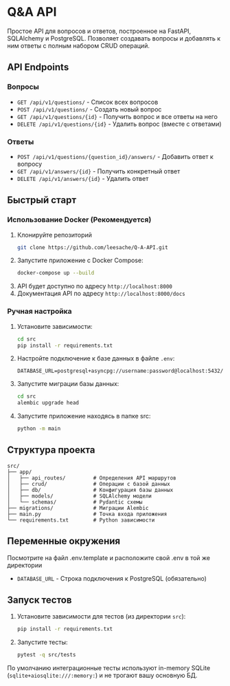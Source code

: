 # Q&A API

Простое API для вопросов и ответов, построенное на FastAPI, SQLAlchemy и PostgreSQL. Позволяет создавать вопросы и добавлять к ним ответы с полным набором CRUD операций.

## API Endpoints

### Вопросы
- `GET /api/v1/questions/` - Список всех вопросов
- `POST /api/v1/questions/` - Создать новый вопрос
- `GET /api/v1/questions/{id}` - Получить вопрос и все ответы на него
- `DELETE /api/v1/questions/{id}` - Удалить вопрос (вместе с ответами)

### Ответы
- `POST /api/v1/questions/{question_id}/answers/` - Добавить ответ к вопросу
- `GET /api/v1/answers/{id}` - Получить конкретный ответ
- `DELETE /api/v1/answers/{id}` - Удалить ответ

## Быстрый старт

### Использование Docker (Рекомендуется)

1. Клонируйте репозиторий
    ```bash
    git clone https://github.com/leesache/Q-A-API.git
    ```
2. Запустите приложение с Docker Compose:
   ```bash
   docker-compose up --build
   ```
3. API будет доступно по адресу `http://localhost:8000`
4. Документация API по адресу `http://localhost:8000/docs`

### Ручная настройка

1. Установите зависимости:
   ```bash
   cd src
   pip install -r requirements.txt
   ```

2. Настройте подключение к базе данных в файле `.env`:
   ```
   DATABASE_URL=postgresql+asyncpg://username:password@localhost:5432/database_name
   ```

3. Запустите миграции базы данных:
   ```bash
   cd src
   alembic upgrade head
   ```

4. Запустите приложение находясь в папке src:
   ```bash
   python -m main
   ```

## Структура проекта

```
src/
├── app/
│   ├── api_routes/         # Определения API маршрутов
│   ├── crud/               # Операции с базой данных
│   ├── db/                 # Конфигурация базы данных
│   ├── models/             # SQLAlchemy модели
│   └── schemas/            # Pydantic схемы
├── migrations/             # Миграции Alembic
├── main.py                 # Точка входа приложения
└── requirements.txt        # Python зависимости
```



## Переменные окружения

Посмотрите на файл .env.template и расположите свой .env в той же директории

- `DATABASE_URL` - Строка подключения к PostgreSQL (обязательно)

## Запуск тестов

1. Установите зависимости для тестов (из директории `src`):
   ```bash
   pip install -r requirements.txt
   ```

2. Запустите тесты:
   ```bash
   pytest -q src/tests
   ```

По умолчанию интеграционные тесты используют in-memory SQLite (`sqlite+aiosqlite:///:memory:`) и не трогают вашу основную БД.
